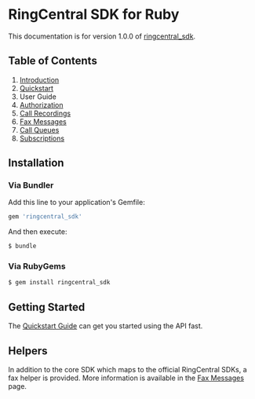 # RingCentral SDK for Ruby

This documentation is for version 1.0.0 of [ringcentral_sdk](https://github.com/grokify/ringcentral-sdk-ruby).

## Table of Contents

1. [Introduction](index.md)
2. [Quickstart](quickstart.md)
3. User Guide
  1. [Authorization](usage/authorization/Authorization.md)
  1. [Call Recordings](usage/messages/Call-Recordings.md)
  2. [Fax Messages](usage/messages/Fax-Messages.md)
  3. [Call Queues](usage/callqueues/Member-Status.md)
  4. [Subscriptions](usage/notifications/Subscriptions.md)

## Installation

### Via Bundler

Add this line to your application's Gemfile:

```ruby
gem 'ringcentral_sdk'
```

And then execute:

```sh
$ bundle
```

### Via RubyGems

```sh
$ gem install ringcentral_sdk
```

## Getting Started

The [Quickstart Guide](quickstart.md) can get you started using the API fast.

## Helpers

In addition to the core SDK which maps to the official RingCentral SDKs, a fax helper is provided. More information is available in the [Fax Messages](usage/messages/Fax-Messages.md) page.